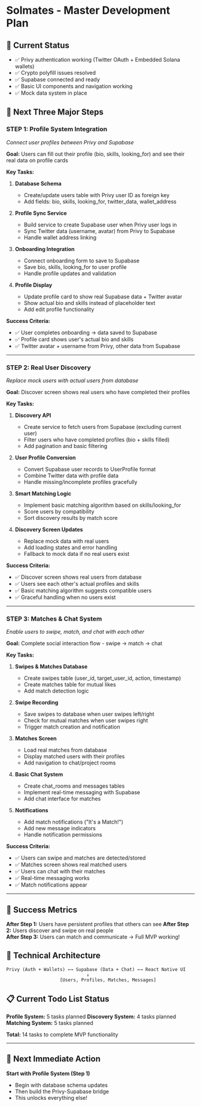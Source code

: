 # Solmates - Master Development Plan

## 🎯 Current Status
- ✅ Privy authentication working (Twitter OAuth + Embedded Solana wallets)
- ✅ Crypto polyfill issues resolved
- ✅ Supabase connected and ready
- ✅ Basic UI components and navigation working
- ✅ Mock data system in place

## 🚀 Next Three Major Steps

### **STEP 1: Profile System Integration** 
*Connect user profiles between Privy and Supabase*

**Goal:** Users can fill out their profile (bio, skills, looking_for) and see their real data on profile cards

**Key Tasks:**
1. **Database Schema**
   - Create/update users table with Privy user ID as foreign key
   - Add fields: bio, skills, looking_for, twitter_data, wallet_address
   
2. **Profile Sync Service**
   - Build service to create Supabase user when Privy user logs in
   - Sync Twitter data (username, avatar) from Privy to Supabase
   - Handle wallet address linking
   
3. **Onboarding Integration**
   - Connect onboarding form to save to Supabase
   - Save bio, skills, looking_for to user profile
   - Handle profile updates and validation
   
4. **Profile Display**
   - Update profile card to show real Supabase data + Twitter avatar
   - Show actual bio and skills instead of placeholder text
   - Add edit profile functionality

**Success Criteria:**
- ✅ User completes onboarding → data saved to Supabase
- ✅ Profile card shows user's actual bio and skills
- ✅ Twitter avatar + username from Privy, other data from Supabase

---

### **STEP 2: Real User Discovery**
*Replace mock users with actual users from database*

**Goal:** Discover screen shows real users who have completed their profiles

**Key Tasks:**
1. **Discovery API**
   - Create service to fetch users from Supabase (excluding current user)
   - Filter users who have completed profiles (bio + skills filled)
   - Add pagination and basic filtering
   
2. **User Profile Conversion**
   - Convert Supabase user records to UserProfile format
   - Combine Twitter data with profile data
   - Handle missing/incomplete profiles gracefully
   
3. **Smart Matching Logic**
   - Implement basic matching algorithm based on skills/looking_for
   - Score users by compatibility
   - Sort discovery results by match score
   
4. **Discovery Screen Updates**
   - Replace mock data with real users
   - Add loading states and error handling
   - Fallback to mock data if no real users exist

**Success Criteria:**
- ✅ Discover screen shows real users from database
- ✅ Users see each other's actual profiles and skills
- ✅ Basic matching algorithm suggests compatible users
- ✅ Graceful handling when no users exist

---

### **STEP 3: Matches & Chat System**
*Enable users to swipe, match, and chat with each other*

**Goal:** Complete social interaction flow - swipe → match → chat

**Key Tasks:**
1. **Swipes & Matches Database**
   - Create swipes table (user_id, target_user_id, action, timestamp)
   - Create matches table for mutual likes
   - Add match detection logic
   
2. **Swipe Recording**
   - Save swipes to database when user swipes left/right
   - Check for mutual matches when user swipes right
   - Trigger match creation and notification
   
3. **Matches Screen**
   - Load real matches from database
   - Display matched users with their profiles
   - Add navigation to chat/project rooms
   
4. **Basic Chat System**
   - Create chat_rooms and messages tables
   - Implement real-time messaging with Supabase
   - Add chat interface for matches
   
5. **Notifications**
   - Add match notifications ("It's a Match!")
   - Add new message indicators
   - Handle notification permissions

**Success Criteria:**
- ✅ Users can swipe and matches are detected/stored
- ✅ Matches screen shows real matched users
- ✅ Users can chat with their matches
- ✅ Real-time messaging works
- ✅ Match notifications appear

---

## 🎯 Success Metrics

**After Step 1:** Users have persistent profiles that others can see
**After Step 2:** Users discover and swipe on real people  
**After Step 3:** Users can match and communicate → Full MVP working!

## 🔧 Technical Architecture

```
Privy (Auth + Wallets) ←→ Supabase (Data + Chat) ←→ React Native UI
                              ↓
                    [Users, Profiles, Matches, Messages]
```

## 📋 Current Todo List Status

**Profile System:** 5 tasks planned
**Discovery System:** 4 tasks planned  
**Matching System:** 5 tasks planned

**Total:** 14 tasks to complete MVP functionality

---

## 🚦 Next Immediate Action

**Start with Profile System (Step 1)**
- Begin with database schema updates
- Then build the Privy-Supabase bridge
- This unlocks everything else!